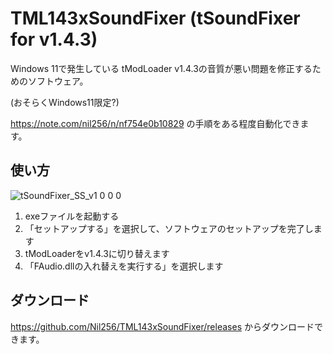 # TML143xSoundFixer (tSoundFixer for v1.4.3)

Windows 11で発生している tModLoader v1.4.3の音質が悪い問題を修正するためのソフトウェア。

(おそらくWindows11限定?)

https://note.com/nil256/n/nf754e0b10829 の手順をある程度自動化できます。

## 使い方
![tSoundFixer_SS_v1 0 0 0](https://github.com/user-attachments/assets/5728ac1d-889b-401c-a590-64f7008a28a4)

1. exeファイルを起動する
2. 「セットアップする」を選択して、ソフトウェアのセットアップを完了します
3. tModLoaderをv1.4.3に切り替えます
4. 「FAudio.dllの入れ替えを実行する」を選択します

## ダウンロード
https://github.com/Nil256/TML143xSoundFixer/releases からダウンロードできます。
